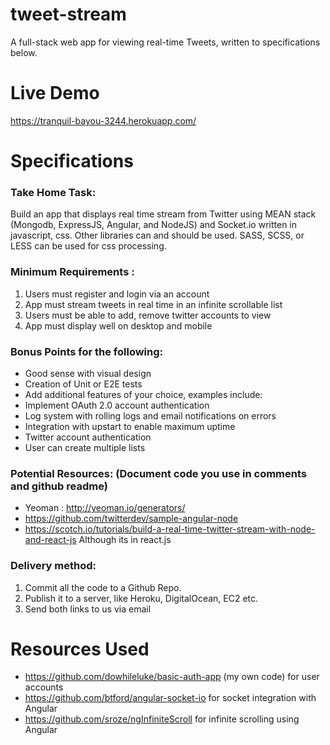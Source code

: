 # tweet-stream
A full-stack web app for viewing real-time Tweets, written to specifications below. 

# Live Demo
https://tranquil-bayou-3244.herokuapp.com/

# Specifications
### Take Home Task:
Build an app that displays real time stream from Twitter using MEAN stack (Mongodb, ExpressJS, Angular, and NodeJS) and Socket.io written in javascript, css. Other libraries can and should be used. SASS, SCSS, or LESS can be used for css processing.

### Minimum Requirements :
1. Users must register and login via an account
2. App must stream tweets in real time in an infinite scrollable list
3. Users must be able to add, remove twitter accounts to view
4. App must display well on desktop and mobile

### Bonus Points for the following:
* Good sense with visual design
* Creation of Unit or E2E tests
* Add additional features of your choice, examples include:
* Implement OAuth 2.0 account authentication
* Log system with rolling logs and email notifications on errors
* Integration with upstart to enable maximum uptime
* Twitter account authentication
* User can create multiple lists

### Potential Resources: (Document code you use in comments and github readme)
* Yeoman : http://yeoman.io/generators/
* https://github.com/twitterdev/sample-angular-node
* https://scotch.io/tutorials/build-a-real-time-twitter-stream-with-node-and-react-js Although its in react.js

### Delivery method:
1. Commit all the code to a Github Repo.
2. Publish it to a server, like Heroku, DigitalOcean, EC2 etc.
3. Send both links to us via email

# Resources Used
* https://github.com/dowhileluke/basic-auth-app (my own code) for user accounts
* https://github.com/btford/angular-socket-io for socket integration with Angular
* https://github.com/sroze/ngInfiniteScroll for infinite scrolling using Angular
